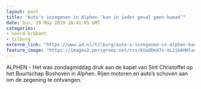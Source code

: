```yaml
---
layout: post
title: "Auto's inzegenen in Alphen ‘kan in ieder geval geen kwaad’"
date: Sun, 19 May 2019 16:41:05 GMT
categories: 
- noord-brabant 
- tilburg 
externe_link: "https://www.ad.nl/tilburg/auto-s-inzegenen-in-alphen-kan-in-ieder-geval-geen-kwaad~a791649a/"
feature_image: "https://images2.persgroep.net/rcs/KUa9DmX7o-oL2jkAHHlaqRMX9ZM/diocontent/148766553/_fitwidth/400/?appId=21791a8992982cd8da851550a453bd7f&quality=0.7"
---
```


ALPHEN - Het was zondagmiddag druk aan de kapel van Sint Christoffel op het Buurtschap Boshoven in Alphen. Rijen motoren en auto’s schoven aan om de zegening te ontvangen.
